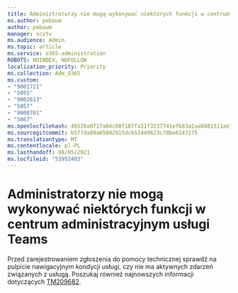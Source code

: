 ```yaml
---
title: Administratorzy nie mogą wykonywać niektórych funkcji w centrum administracyjnym usługi Teams
ms.author: pebaum
author: pebaum
manager: scotv
ms.audience: Admin
ms.topic: article
ms.service: o365-administration
ROBOTS: NOINDEX, NOFOLLOW
localization_priority: Priority
ms.collection: Adm_O365
ms.custom:
- "9001721"
- "5055"
- "9002613"
- "5057"
- "9000701"
- "5067"
ms.openlocfilehash: 48526a0f17a04c60f187fa21f3237741efb83a2aa6881311ae741237bed4d794
ms.sourcegitcommit: b5f7da89a650d2915dc652449623c78be6247175
ms.translationtype: MT
ms.contentlocale: pl-PL
ms.lasthandoff: 08/05/2021
ms.locfileid: "53952403"
---
```

# <a name="admins-unable-to-perform-certain-functions-in-the-teams-admin-center"></a>Administratorzy nie mogą wykonywać niektórych funkcji w centrum administracyjnym usługi Teams

Przed zarejestrowaniem zgłoszenia do pomocy technicznej sprawdź na pulpicie nawigacyjnym kondycji usługi, czy nie ma aktywnych zdarzeń związanych z usługą. Poszukaj również najnowszych informacji dotyczących [TM209682](https://admin.microsoft.com/AdminPortal/Home/#/servicehealth?eventid=TM209682).
